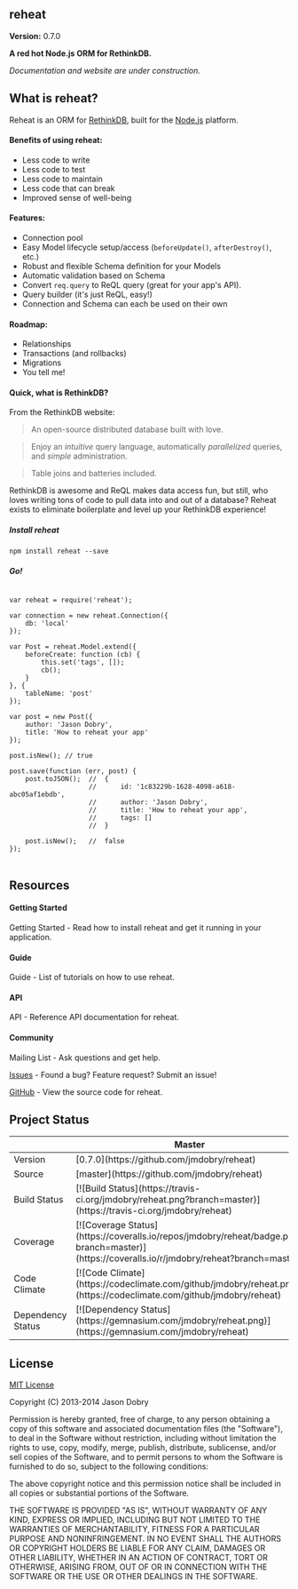 ## reheat

__Version:__ 0.7.0

__A red hot Node.js ORM for RethinkDB.__

_Documentation and website are under construction._

## What is reheat?

Reheat is an ORM for [RethinkDB](http://rethinkdb.com), built for the [Node.js](http://nodejs.org) platform.

#### Benefits of using reheat:
- Less code to write
- Less code to test
- Less code to maintain
- Less code that can break
- Improved sense of well-being

#### Features:
- Connection pool
- Easy Model lifecycle setup/access (`beforeUpdate()`, `afterDestroy()`, etc.)
- Robust and flexible Schema definition for your Models
- Automatic validation based on Schema
- Convert `req.query` to ReQL query (great for your app's API).
- Query builder (it's just ReQL, easy!)
- Connection and Schema can each be used on their own

#### Roadmap:
- Relationships
- Transactions (and rollbacks)
- Migrations
- You tell me!

#### Quick, what is RethinkDB?

From the RethinkDB website:

> An open-source distributed database built with love.

> Enjoy an *intuitive* query language, automatically *parallelized* queries, and *simple* administration.

> Table joins and batteries included.

RethinkDB is awesome and ReQL makes data access fun, but still, who loves writing tons of code to pull data into and out of a database? Reheat exists to eliminate boilerplate and level up your RethinkDB experience!

##### Install reheat

`npm install reheat --save`

##### Go!

<pre>
<code>
var reheat = require('reheat');

var connection = new reheat.Connection({
	db: 'local'
});

var Post = reheat.Model.extend({
	beforeCreate: function (cb) {
		this.set('tags', []);
		cb();
	}
}, {
	tableName: 'post'
});

var post = new Post({
	author: 'Jason Dobry',
	title: 'How to reheat your app'
});

post.isNew(); // true

post.save(function (err, post) {
	post.toJSON();  //  {
					//      id: '1c83229b-1628-4098-a618-abc05af1ebdb',
					//      author: 'Jason Dobry',
					//      title: 'How to reheat your app',
					//      tags: []
					//  }

	post.isNew();   //  false
});
</code>
</pre>

## Resources

#### Getting Started
Getting Started - Read how to install reheat and get it running in your application.

#### Guide
Guide - List of tutorials on how to use reheat.

#### API
API - Reference API documentation for reheat.

#### Community
Mailing List - Ask questions and get help.

[Issues](https://github.com/jmdobry/reheat/issues?state=open) - Found a bug? Feature request? Submit an issue!

[GitHub](https://github.com/jmdobry/reheat) - View the source code for reheat.

## Project Status

<table class="table">
<thead>
<tr>
<th></th>
<th>Master</th>
</tr>
</thead>
<tbody>
<tr>
<td>Version</td>
<td>[0.7.0](https://github.com/jmdobry/reheat)</td>
</tr>
<tr>
<td>Source</td>
<td>[master](https://github.com/jmdobry/reheat)</td>
</tr>
<tr>
<td>Build Status</td>
<td>[![Build Status](https://travis-ci.org/jmdobry/reheat.png?branch=master)](https://travis-ci.org/jmdobry/reheat)</td>
</tr>
<tr>
<td>Coverage</td>
<td>[![Coverage Status](https://coveralls.io/repos/jmdobry/reheat/badge.png?branch=master)](https://coveralls.io/r/jmdobry/reheat?branch=master)</td>
</tr>
<tr>
<td>Code Climate</td>
<td>[![Code Climate](https://codeclimate.com/github/jmdobry/reheat.png)](https://codeclimate.com/github/jmdobry/reheat)</td>
</tr>
<tr>
<td>Dependency Status</td>
<td>[![Dependency Status](https://gemnasium.com/jmdobry/reheat.png)](https://gemnasium.com/jmdobry/reheat)</td>
</tr>
</tbody>
</table>

## License
[MIT License](https://github.com/jmdobry/reheat/blob/master/LICENSE)

Copyright (C) 2013-2014 Jason Dobry

Permission is hereby granted, free of charge, to any person obtaining a copy of
this software and associated documentation files (the "Software"), to deal in
the Software without restriction, including without limitation the rights to
use, copy, modify, merge, publish, distribute, sublicense, and/or sell copies
of the Software, and to permit persons to whom the Software is furnished to do
so, subject to the following conditions:

The above copyright notice and this permission notice shall be included in all
copies or substantial portions of the Software.

THE SOFTWARE IS PROVIDED "AS IS", WITHOUT WARRANTY OF ANY KIND, EXPRESS OR
IMPLIED, INCLUDING BUT NOT LIMITED TO THE WARRANTIES OF MERCHANTABILITY, FITNESS
FOR A PARTICULAR PURPOSE AND NONINFRINGEMENT. IN NO EVENT SHALL THE AUTHORS OR
COPYRIGHT HOLDERS BE LIABLE FOR ANY CLAIM, DAMAGES OR OTHER LIABILITY, WHETHER
IN AN ACTION OF CONTRACT, TORT OR OTHERWISE, ARISING FROM, OUT OF OR IN
CONNECTION WITH THE SOFTWARE OR THE USE OR OTHER DEALINGS IN THE SOFTWARE.
